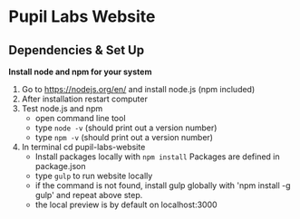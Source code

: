 # Pupil Labs Website

## Dependencies & Set Up

**Install node and npm for your system**

1. Go to https://nodejs.org/en/ and install node.js (npm included)
2. After installation restart computer
3. Test node.js and npm
	- open command line tool
	- type `node -v` (should print out a version number)
	- type `npm -v` (should print out a version number)
4. In terminal cd pupil-labs-website
	- Install packages locally with `npm install` Packages are defined in package.json
	- type `gulp` to run website locally 
	- if the command is not found, install gulp globally with 'npm install -g gulp' and repeat above step.
	- the local preview is by default on localhost:3000
